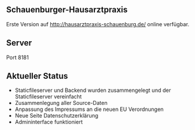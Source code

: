 ## Schauenburger-Hausarztpraxis
Erste Version auf http://hausarztpraxis-schauenburg.de/ online verfügbar.

## Server
Port 8181

## Aktueller Status
- Staticfileserver und Backend wurden zusammengelegt und der Staticfileserver vereinfacht
- Zusammenlegung aller Source-Daten
- Anpassung des Impressums an die neuen EU Verordnungen
- Neue Seite Datenschutzerklärung
- Admininterface funktioniert